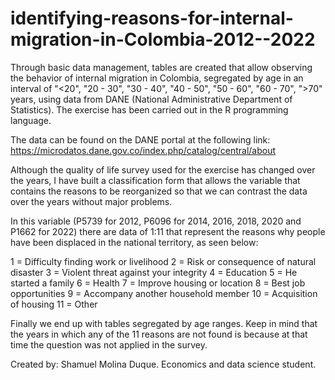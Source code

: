 # identifying-reasons-for-internal-migration-in-Colombia-2012--2022
Through basic data management, tables are created that allow observing the behavior of internal migration in Colombia, segregated by age in an interval of "&lt;20", "20 - 30", "30 - 40", "40 - 50", "50 - 60", "60 - 70", ">70" years, using data from DANE (National Administrative Department of Statistics). The exercise has been carried out in the R programming language.

The data can be found on the DANE portal at the following link: https://microdatos.dane.gov.co/index.php/catalog/central/about

Although the quality of life survey used for the exercise has changed over the years, I have built a classification form that allows the variable that contains the reasons to be reorganized so that we can contrast the data over the years without major problems.

In this variable (P5739 for 2012, P6096 for 2014, 2016, 2018, 2020 and P1662 for 2022) there are data of 1:11 that represent the reasons why people have been displaced in the national territory, as seen below:

1 = Difficulty finding work or livelihood
2 = Risk or consequence of natural disaster
3 = Violent threat against your integrity
4 = Education
5 = He started a family
6 = Health
7 = Improve housing or location
8 = Best job opportunities
9 = Accompany another household member
10 = Acquisition of housing
11 = Other

Finally we end up with tables segregated by age ranges. Keep in mind that the years in which any of the 11 reasons are not found is because at that time the question was not applied in the survey.

Created by: Shamuel Molina Duque.
Economics and data science student.
